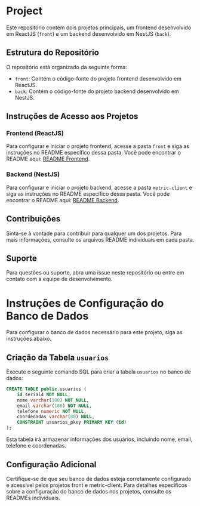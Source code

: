 
# Project

Este repositório contém dois projetos principais, um frontend desenvolvido em ReactJS (`front`) e um backend desenvolvido em NestJS (`back`).

## Estrutura do Repositório

O repositório está organizado da seguinte forma:

- `front`: Contém o código-fonte do projeto frontend desenvolvido em ReactJS.
- `back`: Contém o código-fonte do projeto backend desenvolvido em NestJS.

## Instruções de Acesso aos Projetos

### Frontend (ReactJS)

Para configurar e iniciar o projeto frontend, acesse a pasta `front` e siga as instruções no README específico dessa pasta. Você pode encontrar o README aqui: [README Frontend](front/README.md).

### Backend (NestJS)

Para configurar e iniciar o projeto backend, acesse a pasta `metric-client` e siga as instruções no README específico dessa pasta. Você pode encontrar o README aqui: [README Backend](back/README.md).

## Contribuições

Sinta-se à vontade para contribuir para qualquer um dos projetos. Para mais informações, consulte os arquivos README individuais em cada pasta.

## Suporte

Para questões ou suporte, abra uma issue neste repositório ou entre em contato com a equipe de desenvolvimento.

# Instruções de Configuração do Banco de Dados

Para configurar o banco de dados necessário para este projeto, siga as instruções abaixo.

## Criação da Tabela `usuarios`

Execute o seguinte comando SQL para criar a tabela `usuarios` no banco de dados:

```sql
CREATE TABLE public.usuarios (
    id serial4 NOT NULL,
    nome varchar(100) NOT NULL,
    email varchar(100) NOT NULL,
    telefone numeric NOT NULL,
    coordenadas varchar(80) NULL,
    CONSTRAINT usuarios_pkey PRIMARY KEY (id)
);
```

Esta tabela irá armazenar informações dos usuários, incluindo nome, email, telefone e coordenadas.

## Configuração Adicional

Certifique-se de que seu banco de dados esteja corretamente configurado e acessível pelos projetos front e metric-client. Para detalhes específicos sobre a configuração do banco de dados nos projetos, consulte os READMEs individuais.
